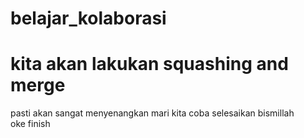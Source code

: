 # belajar_kolaborasi
# kita akan lakukan squashing and merge
pasti akan sangat menyenangkan 
mari kita coba selesaikan
bismillah<br>
oke finish
